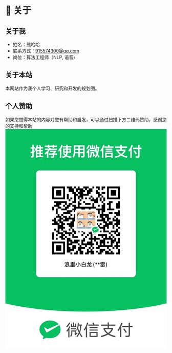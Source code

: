 <!-- ---
comments: true
--- -->

# 🔭 关于

## 关于我

* 姓名：熊哈哈
* 联系方式：915574300@qq.com
* 岗位：算法工程师（NLP, 语音)

## 关于本站

本网站作为我个人学习、研究和开发的规划图。

## 个人赞助
如果您觉得本站的内容对您有帮助和启发，可以通过扫描下方二维码赞助，感谢您的支持和帮助
![收款码](./img/收款码.jpg)

<!-- ![Cover](Cover.jpg) -->

<!-- ## 访客统计

### 地图视图
<script type='text/javascript' id='clustrmaps' src='//cdn.clustrmaps.com/map_v2.js?cl=ffffff&w=a&t=tt&d=L99F920-IdeQIXd5E5nPwHSxjCviy8lFgOqZdFN1SWU&co=5e6e7a&cmo=cdc5dd&cmn=7c15e8&ct=ffffff'></script> -->
<!-- 
### 地球视图
<script type="text/javascript" id="clstr_globe" src="//clustrmaps.com/globe.js?d=L99F920-IdeQIXd5E5nPwHSxjCviy8lFgOqZdFN1SWU"></script> -->
